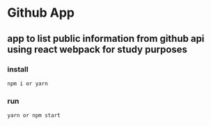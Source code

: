 # Github App

## app to list public information from github api using react webpack for study purposes

### install
```
npm i or yarn
```
### run

```
yarn or npm start

```